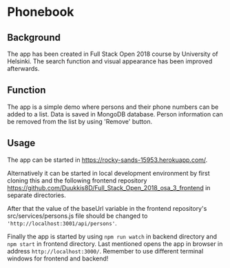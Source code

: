 # Phonebook

## Background

The app has been created in Full Stack Open 2018 course by University of Helsinki. The search function and visual appearance has been improved afterwards.

## Function

The app is a simple demo where persons and their phone numbers can be added to a list. Data is saved in MongoDB database. Person information can be removed from the list by using 'Remove' button.

## Usage

The app can be started in https://rocky-sands-15953.herokuapp.com/.

Alternatively it can be started in local development environment by first cloning this and the following frontend repository https://github.com/Duukkis8D/Full_Stack_Open_2018_osa_3_frontend in separate directories.

After that the value of the baseUrl variable in the frontend repository's src/services/persons.js file should be changed to `'http://localhost:3001/api/persons'`.

Finally the app is started by using `npm run watch` in backend directory and `npm start` in frontend directory. Last mentioned opens the app in browser in address `http://localhost:3000/`. Remember to use different terminal windows for frontend and backend!